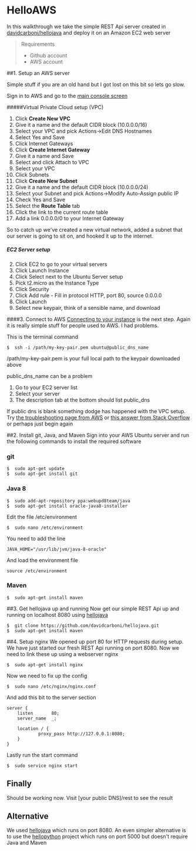 # HelloAWS
In this walkthrough we take the simple REST Api server created in [davidcarboni/hellojava](https://github.com/davidcarboni/hellojava) and deploy it on an Amazon EC2 web server
> Requirements
> - Github account
> - AWS account

##1. Setup an AWS server

Simple stuff if you are an old hand but I got lost on this bit so lets go slow.

 Sign in to AWS and go to the [main console screen](https://eu-west-1.console.aws.amazon.com/console/home?region=eu-west-1#)

#####Virtual Private Cloud setup (VPC)

 1. Click **Create New VPC**
 2. Give it a name and the default CIDR block (10.0.0.0/16)
 3. Select your VPC and pick Actions->Edit DNS Hostnames
 4. Select Yes and Save
 5. Click Internet Gateways
 6. Click **Create Internet Gateway**
 7. Give it a name and Save
 8. Select and click Attach to VPC
 9. Select your VPC
 5. Click Subnets
 6. Click **Create New Subnet**
 7. Give it a name and the default CIDR block (10.0.0.0/24)
 8. Select your Subnet and pick Actions->Modify Auto-Assign public IP
 9. Check Yes and Save
 10. Select the **Route Table** tab
 11. Click the link to the current route table
 12. Add a link 0.0.0.0/0 to your Internet Gateway

So to catch up we've created a new virtual network, added a subnet that our server is going to sit on, and hooked it up to the internet.

##### EC2 Server setup

 2. Click EC2 to go to your virtual servers
 3. Click Launch Instance
 4. Click Select next to the Ubuntu Server setup
 5. Pick t2.micro as the Instance Type  
 12. Click Security
 13. Click Add rule - Fill in protocol HTTP, port 80, source 0.0.0.0
 6. Click Launch
 7. Select new keypair, think of a sensible name, and download

####3. Connect to AWS
[Connecting to your instance](http://docs.aws.amazon.com/AWSEC2/latest/UserGuide/ec2-connect-to-instance-linux.html) is the next step. Again it is really simple stuff for people used to AWS. I had problems. 

This is the terminal command


    $  ssh -i /path/my-key-pair.pem ubuntu@public_dns_name

/path/my-key-pair.pem is your full local path to the keypair downloaded above

public_dns_name can be a problem

1. Go to your EC2 server list 
2. Select your server
3. The description tab at the bottom should list public_dns

If public dns is blank something dodge has happened with the VPC setup. Try [the troubleshooting page from AWS](http://docs.aws.amazon.com/AWSEC2/latest/UserGuide/TroubleshootingInstancesConnecting.html#TroubleshootingInstancesConnectionTimeout) or [this answer from Stack Overflow](http://stackoverflow.com/questions/20941704/ec2-instance-has-no-public-dns) or perhaps just begin again

##2. Install git, Java, and Maven
Sign into your AWS Ubuntu server and run the following commands to install the required software
### git

    $  sudo apt-get update
    $  sudo apt-get install git

### Java 8

    $  sudo add-apt-repository ppa:webupd8team/java
    $  sudo apt-get install oracle-java8-installer

Edit the file /etc/environment

    $  sudo nano /etc/environment

You need to add the line

    JAVA_HOME="/usr/lib/jvm/java-8-oracle"
 And load the environment file

    source /etc/environment
 
### Maven
    $  sudo apt-get install maven

##3. Get hellojava up and running
Now get our simple REST Api up and running on localhost 8080 using [hellojava](https://github.com/davidcarboni/hellojava)

    $  git clone https://github.com/davidcarboni/hellojava.git
    $  sudo apt-get install maven

##4. Setup nginx
We opened up port 80 for HTTP requests during setup. We have just started our fresh REST Api running on port 8080. Now we need to link these up using a webserver nginx

    $  sudo apt-get install nginx

Now we need to fix up the config

    $  sudo nano /etc/nginx/nginx.conf

And add this bit to the server section

    server {
        listen       80;
        server_name  _;
    
        location / {
                proxy_pass http://127.0.0.1:8080;
        }
    }
 
 Lastly run the start command
    
    $  sudo service nginx start

## Finally
Should be working now. Visit [your public DNS]/rest to see the result

## Alternative
We used [hellojava](https://github.com/davidcarboni/hellojava) which runs on port 8080. 
An even simpler alternative is to use the [hellopython](https://github.com/thomasridd/hellopython) project which runs on port 5000 but doesn't require Java and Maven  
